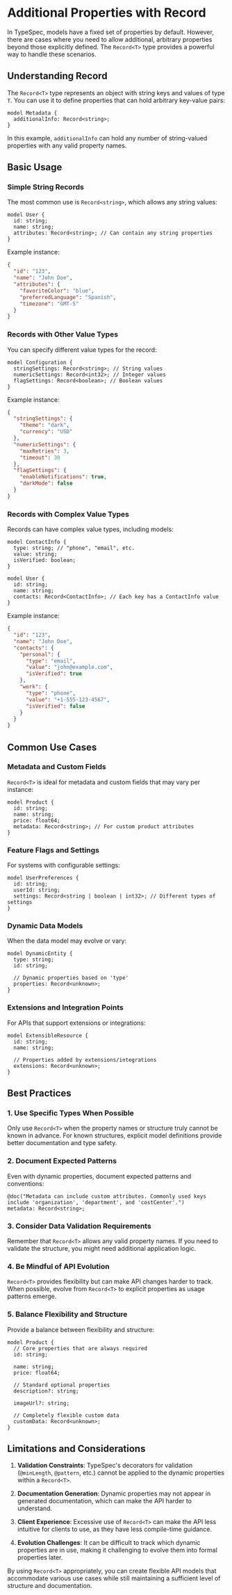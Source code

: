 # Additional Properties with Record<T>

In TypeSpec, models have a fixed set of properties by default. However, there are cases where you need to allow additional, arbitrary properties beyond those explicitly defined. The `Record<T>` type provides a powerful way to handle these scenarios.

## Understanding Record<T>

The `Record<T>` type represents an object with string keys and values of type `T`. You can use it to define properties that can hold arbitrary key-value pairs:

```typespec
model Metadata {
  additionalInfo: Record<string>;
}
```

In this example, `additionalInfo` can hold any number of string-valued properties with any valid property names.

## Basic Usage

### Simple String Records

The most common use is `Record<string>`, which allows any string values:

```typespec
model User {
  id: string;
  name: string;
  attributes: Record<string>; // Can contain any string properties
}
```

Example instance:

```json
{
  "id": "123",
  "name": "John Doe",
  "attributes": {
    "favoriteColor": "blue",
    "preferredLanguage": "Spanish",
    "timezone": "GMT-5"
  }
}
```

### Records with Other Value Types

You can specify different value types for the record:

```typespec
model Configuration {
  stringSettings: Record<string>; // String values
  numericSettings: Record<int32>; // Integer values
  flagSettings: Record<boolean>; // Boolean values
}
```

Example instance:

```json
{
  "stringSettings": {
    "theme": "dark",
    "currency": "USD"
  },
  "numericSettings": {
    "maxRetries": 3,
    "timeout": 30
  },
  "flagSettings": {
    "enableNotifications": true,
    "darkMode": false
  }
}
```

### Records with Complex Value Types

Records can have complex value types, including models:

```typespec
model ContactInfo {
  type: string; // "phone", "email", etc.
  value: string;
  isVerified: boolean;
}

model User {
  id: string;
  name: string;
  contacts: Record<ContactInfo>; // Each key has a ContactInfo value
}
```

Example instance:

```json
{
  "id": "123",
  "name": "John Doe",
  "contacts": {
    "personal": {
      "type": "email",
      "value": "john@example.com",
      "isVerified": true
    },
    "work": {
      "type": "phone",
      "value": "+1-555-123-4567",
      "isVerified": false
    }
  }
}
```

## Common Use Cases

### Metadata and Custom Fields

`Record<T>` is ideal for metadata and custom fields that may vary per instance:

```typespec
model Product {
  id: string;
  name: string;
  price: float64;
  metadata: Record<string>; // For custom product attributes
}
```

### Feature Flags and Settings

For systems with configurable settings:

```typespec
model UserPreferences {
  id: string;
  userId: string;
  settings: Record<string | boolean | int32>; // Different types of settings
}
```

### Dynamic Data Models

When the data model may evolve or vary:

```typespec
model DynamicEntity {
  type: string;
  id: string;

  // Dynamic properties based on 'type'
  properties: Record<unknown>;
}
```

### Extensions and Integration Points

For APIs that support extensions or integrations:

```typespec
model ExtensibleResource {
  id: string;
  name: string;

  // Properties added by extensions/integrations
  extensions: Record<unknown>;
}
```

## Best Practices

### 1. Use Specific Types When Possible

Only use `Record<T>` when the property names or structure truly cannot be known in advance. For known structures, explicit model definitions provide better documentation and type safety.

### 2. Document Expected Patterns

Even with dynamic properties, document expected patterns and conventions:

```typespec
@doc("Metadata can include custom attributes. Commonly used keys include 'organization', 'department', and 'costCenter'.")
metadata: Record<string>;
```

### 3. Consider Data Validation Requirements

Remember that `Record<T>` allows any valid property names. If you need to validate the structure, you might need additional application logic.

### 4. Be Mindful of API Evolution

`Record<T>` provides flexibility but can make API changes harder to track. When possible, evolve from `Record<T>` to explicit properties as usage patterns emerge.

### 5. Balance Flexibility and Structure

Provide a balance between flexibility and structure:

```typespec
model Product {
  // Core properties that are always required
  id: string;

  name: string;
  price: float64;

  // Standard optional properties
  description?: string;

  imageUrl?: string;

  // Completely flexible custom data
  customData: Record<unknown>;
}
```

## Limitations and Considerations

1. **Validation Constraints**: TypeSpec's decorators for validation (`@minLength`, `@pattern`, etc.) cannot be applied to the dynamic properties within a `Record<T>`.

2. **Documentation Generation**: Dynamic properties may not appear in generated documentation, which can make the API harder to understand.

3. **Client Experience**: Excessive use of `Record<T>` can make the API less intuitive for clients to use, as they have less compile-time guidance.

4. **Evolution Challenges**: It can be difficult to track which dynamic properties are in use, making it challenging to evolve them into formal properties later.

By using `Record<T>` appropriately, you can create flexible API models that accommodate various use cases while still maintaining a sufficient level of structure and documentation.
